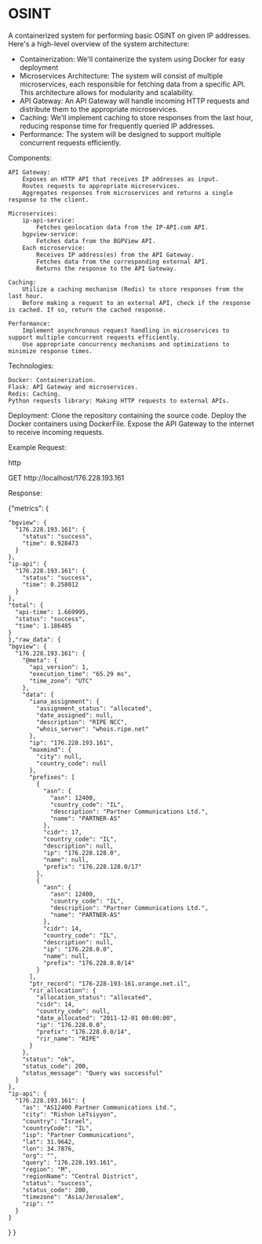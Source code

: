 # OSINT

A containerized system for performing basic OSINT on given IP addresses.
Here's a high-level overview of the system architecture:
* Containerization: We'll containerize the system using Docker for easy deployment
* Microservices Architecture: The system will consist of multiple microservices, each responsible for fetching data from a specific API. This architecture allows for modularity and scalability.
* API Gateway: An API Gateway will handle incoming HTTP requests and distribute them to the appropriate microservices.
* Caching: We'll implement caching to store responses from the last hour, reducing response time for frequently queried IP addresses.
* Performance: The system will be designed to support multiple concurrent requests efficiently.


Components:

    API Gateway:
        Exposes an HTTP API that receives IP addresses as input.
        Routes requests to appropriate microservices.
        Aggregates responses from microservices and returns a single response to the client.

    Microservices:
        ip-api-service:
            Fetches geolocation data from the IP-API.com API.
        bgpview-service:
            Fetches data from the BGPView API.
        Each microservice:
            Receives IP address(es) from the API Gateway.
            Fetches data from the corresponding external API.
            Returns the response to the API Gateway.

    Caching:
        Utilize a caching mechanism (Redis) to store responses from the last hour.
        Before making a request to an external API, check if the response is cached. If so, return the cached response.

    Performance:
        Implement asynchronous request handling in microservices to support multiple concurrent requests efficiently.
        Use appropriate concurrency mechanisms and optimizations to minimize response times.

Technologies:

    Docker: Containerization.
    Flask: API Gateway and microservices.
    Redis: Caching.
    Python requests library: Making HTTP requests to external APIs.

Deployment:
    Clone the repository containing the source code.
    Deploy the Docker containers using DockerFile.
    Expose the API Gateway to the internet to receive incoming requests.

Example Request:

http

GET http://localhost/176.228.193.161

Response:

{"metrics": {

    "bgview": {
      "176.228.193.161": {
        "status": "success",
        "time": 0.928473
      }
    },
    "ip-api": {
      "176.228.193.161": {
        "status": "success",
        "time": 0.258012
      }
    },
    "total": {
      "api-time": 1.669995,
      "status": "success",
      "time": 1.186485
    }
    },"raw_data": {
    "bgview": {
      "176.228.193.161": {
        "@meta": {
          "api_version": 1,
          "execution_time": "65.29 ms",
          "time_zone": "UTC"
        },
        "data": {
          "iana_assignment": {
            "assignment_status": "allocated",
            "date_assigned": null,
            "description": "RIPE NCC",
            "whois_server": "whois.ripe.net"
          },
          "ip": "176.228.193.161",
          "maxmind": {
            "city": null,
            "country_code": null
          },
          "prefixes": [
            {
              "asn": {
                "asn": 12400,
                "country_code": "IL",
                "description": "Partner Communications Ltd.",
                "name": "PARTNER-AS"
              },
              "cidr": 17,
              "country_code": "IL",
              "description": null,
              "ip": "176.228.128.0",
              "name": null,
              "prefix": "176.228.128.0/17"
            },
            {
              "asn": {
                "asn": 12400,
                "country_code": "IL",
                "description": "Partner Communications Ltd.",
                "name": "PARTNER-AS"
              },
              "cidr": 14,
              "country_code": "IL",
              "description": null,
              "ip": "176.228.0.0",
              "name": null,
              "prefix": "176.228.0.0/14"
            }
          ],
          "ptr_record": "176-228-193-161.orange.net.il",
          "rir_allocation": {
            "allocation_status": "allocated",
            "cidr": 14,
            "country_code": null,
            "date_allocated": "2011-12-01 00:00:00",
            "ip": "176.228.0.0",
            "prefix": "176.228.0.0/14",
            "rir_name": "RIPE"
          }
        },
        "status": "ok",
        "status_code": 200,
        "status_message": "Query was successful"
      }
    },
    "ip-api": {
      "176.228.193.161": {
        "as": "AS12400 Partner Communications Ltd.",
        "city": "Rishon LeTsiyyon",
        "country": "Israel",
        "countryCode": "IL",
        "isp": "Partner Communications",
        "lat": 31.9642,
        "lon": 34.7876,
        "org": "",
        "query": "176.228.193.161",
        "region": "M",
        "regionName": "Central District",
        "status": "success",
        "status_code": 200,
        "timezone": "Asia/Jerusalem",
        "zip": ""
      }
    }
  }
  }
